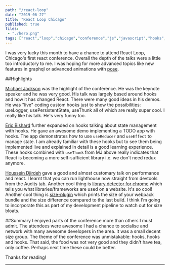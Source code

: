 ```yaml
---
path: "/react-loop"
date: "2019-06-27"
title: "React Loop Chicago"
published: true
files:
 - "./hero.png"
tags: ["react","loop","chicago","conference","js","javascript","hooks","review"]
---
```


I was very lucky this month to have a chance to attend React Loop, Chicago's first react conference.
Overall the depth of the talks were a little too introductory to me. I was hoping for more advanced topics
like new features in graphql or advanced animations with [pose](https://popmotion.io/pose/).


##Highlights  

[Michael Jackson](https://github.com/Mjackson/react-loop-2019) was the highlight of the conference. 
He was the keynote speaker and he was very good. His talk was largely based around hooks and how it has
changed React. There were many good ideas in his demos. He was "live" coding custom hooks just to show
the possibilities: useLogger, usePersistentState, useThunk all of which are really super cool. I really 
like his talk. He's very funny too.

[Eric Bishard](https://dev.to/httpjunkie/react-loop-p8) further expanded on hooks talking
about state management with hooks. He gave an awesome demo implementing a TODO app with hooks. The app demonstrates
how to use `useReducer` and `useEffect` to manage state. I am already familiar with these hooks but to see them being
implemented live and explained in detail is a good learning experience. These hooks combined with `useThunk` from MJ 
above really indicates that React is becoming a more self-sufficient library i.e. we don't need redux anymore.

[Houssein Djirdeh](https://houssein.me/progressive-react) gave a good and almost customary talk on performance and react. 
I learnt that you can run lighthouse now straight from devtools from the Audits tab. Another cool thing is [library detector for chrome](https://github.com/johnmichel/Library-Detector-for-Chrome)
which tells you what libraries/frameworks are used on a website. It's so cool! Another cool thing is [size-plugin](https://github.com/GoogleChromeLabs/size-plugin)
which prints the size of your webpack bundle and the size difference compared to the last build. I think I'm going
to incorporate this as part of my development pipeline to watch out for size bloats.

##Summary
I enjoyed parts of the conference more than others I must admit. The attendees were awesome I had a chance
to socialise and network with many awesome developers in the area. It was a small decent size group. The theme
of the conference was unmistakable: hooks, hooks and hooks. That said, the food was not very good and
they didn't have tea, only coffee. Perhaps next time these could be better.

Thanks for reading! 

---------------------------------------------------------------------------------------
